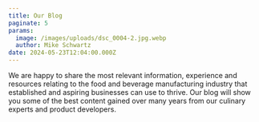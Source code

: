```yaml
---
title: Our Blog
paginate: 5
params:
  image: /images/uploads/dsc_0004-2.jpg.webp
  author: Mike Schwartz
date: 2024-05-23T12:04:00.000Z
---
```

We are happy to share the most relevant information, experience and resources relating to the food and beverage manufacturing industry that established and aspiring businesses can use to thrive. Our blog will show you some of the best  content gained over many years from our culinary experts and product developers.
